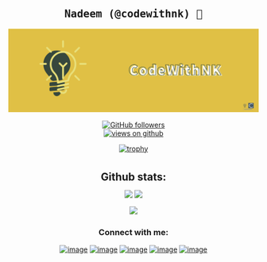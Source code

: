 <h2 align='center'><samp><strong>Nadeem (@codewithnk)</strong> 👋</samp></h2>

![banner](banner.png)

<div align="center">
 <a href="https://github.com/nadeem4" target="_blank">
    <img alt="GitHub followers" src="https://img.shields.io/github/followers/nadeem4?label=Github%20followers&style=for-the-badge">
  </a>  
  <br/>
  <a href="https://github.com/nadeem4" target="_blank">
    <img src="https://komarev.com/ghpvc/?username=nadeem4&label=VIEWS&color=brightgreen&style=for-the-badge" alt="views on github" />
  </a>
</div>

<div align="center">

[![trophy](https://github-profile-trophy.vercel.app/?username=nadeem4&theme=onedark)](https://github.com/nadeem4)


</div>

<br>
<div align="center">
<h2 align="center" style="margin: 5px 10px;">Github stats:</h2> 

[![](https://github-readme-stats.vercel.app/api?username=nadeem4&show_icons=true&theme=tokyonight&hide_border=true&locale=en)](https://github.com/nadeem4)
[![](https://github-readme-streak-stats.herokuapp.com/?user=nadeem4&theme=material-palenight)](https://github.com/nadeem4)
<br/>

[![](https://github-readme-stats.vercel.app/api/top-langs/?username=nadeem4&count_private=true&theme=material-palenight)](https://github.com/nadeem4)

</div>

<h3 align="center">Connect with me:</h3>
<div align="center">

[![image](https://img.shields.io/badge/LinkedIn-0077B5?style=for-the-badge&logo=linkedin&logoColor=white)](https://www.linkedin.com/in/nadeem-khan-nk-75135210a/)
[![image](https://img.shields.io/badge/Instagram-E4405F?style=for-the-badge&logo=instagram&logoColor=white)](https://www.instagram.com/codewithnk/)
[![image](https://img.shields.io/badge/Twitter-1DA1F2?style=for-the-badge&logo=twitter&logoColor=white)](https://twitter.com/codewithnk)
[![image](https://img.shields.io/badge/Gmail-D14836?style=for-the-badge&logo=gmail&logoColor=white)](mailto:mailto:codewithnk@gmail.com)
[![image](https://img.shields.io/badge/Medium-000000?style=for-the-badge&logo=medium&logoColor=white)](https://blog.codewithnk.com/)
  
</div>

